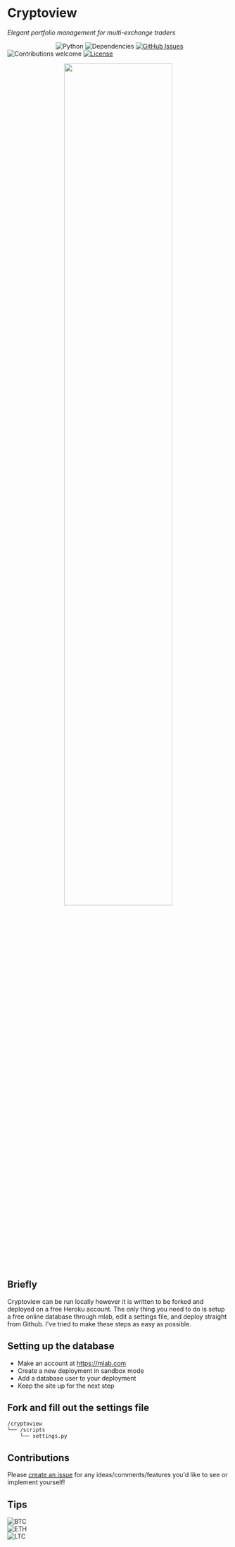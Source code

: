 # Cryptoview
*Elegant portfolio management for multi-exchange traders*

&nbsp;&nbsp;&nbsp;&nbsp;&nbsp;&nbsp;&nbsp;&nbsp;&nbsp;&nbsp;&nbsp;&nbsp;&nbsp;
&nbsp;&nbsp;&nbsp;&nbsp;&nbsp;&nbsp;&nbsp;&nbsp;&nbsp;&nbsp;&nbsp;&nbsp;&nbsp;
![Python](https://img.shields.io/badge/python-v2.7%20%2F%20v3.6-blue.svg)
![Dependencies](https://img.shields.io/badge/dependencies-up%20to%20date-brightgreen.svg)
[![GitHub Issues](https://img.shields.io/github/issues/anfederico/cryptoview.svg)](https://github.com/anfederico/cryptoview/issues)
![Contributions welcome](https://img.shields.io/badge/contributions-welcome-orange.svg)
[![License](https://img.shields.io/badge/license-MIT-blue.svg)](https://opensource.org/licenses/MIT)

<p align="center"><img src="https://raw.githubusercontent.com/anfederico/cryptoview/master/media/example.png" width="70%"><p>

## Briefly
Cryptoview can be run locally however it is written to be forked and deployed on a free Heroku account. The only thing you need to do is setup a free online database through mlab, edit a settings file, and deploy straight from Github. I've tried to make these steps as easy as possible.

## Setting up the database
- Make an account at https://mlab.com
- Create a new deployment in sandbox mode
- Add a database user to your deployment
- Keep the site up for the next step

## Fork and fill out the settings file
```
/cryptoview
└── /scripts
    └── settings.py
```

## Contributions
Please [create an issue](https://github.com/anfederico/cryptoview/issues/new) for any ideas/comments/features you'd like to see or implement yourself!

## Tips
![BTC](https://img.shields.io/badge/BTC-14hBuV5SgfeMQN5ejV7S3Gocaajbg5B5Rx-yellow.svg)<br>
![ETH](https://img.shields.io/badge/ETH-0x72D7358F875C55441BbEF3b3984cbf3AE5F34F2a-brightgreen.svg)<br>
![LTC](https://img.shields.io/badge/LTC-LhEx3SGL6gmBPAteSwZdwKaNDTvU3mGQDz-lightgrey.svg)
